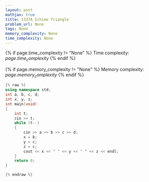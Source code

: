 ```yaml
---
layout: post
mathjax: true
title: 1337A Ichime Triangle
problem_url: None
tags: None
memory_complexity: None
time_complexity: None
---
```




{% if page.time_complexity != "None" %}
Time complexity: ${{ page.time_complexity }}$
{% endif %}

{% if page.memory_complexity != "None" %}
Memory complexity: ${{ page.memory_complexity }}$
{% endif %}

```cpp
{% raw %}
using namespace std;
int a, b, c, d;
int x, y, z;
int main(void)
{
    int t;
    cin >> t;
    while (t--)
    {
        cin >> a >> b >> c >> d;
        x = b;
        y = c;
        z = c;
        cout << x << " " << y << " " << z << endl;
    }
    return 0;
}

{% endraw %}
```